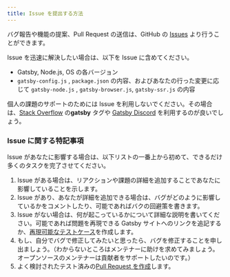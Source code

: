 ```yaml
---
title: Issue を提出する方法
---
```


バグ報告や機能の提案、Pull Request の送信は、GitHub の [Issues](https://github.com/gatsbyjs/gatsby/issues) より行うことができます。

Issue を迅速に解決したい場合は、以下を Issue に含めてください。

- Gatsby, Node.js, OS の各バージョン
- `gatsby-config.js` , `package.json` の内容、およびあなたの行った変更に応じて `gatsby-node.js` , `gatsby-browser.js`, `gatsby-ssr.js` の内容

個人の課題のサポートのためには Issue を利用しないでください。その場合は、[Stack Overflow](https://stackoverflow.com/questions/ask?tags=gatsby) の**gatsby** タグや [Gatsby Discord](https://gatsby.dev/discord) を利用するのが良いでしょう。

### Issue に関する特記事項

Issue があなたに影響する場合は、以下リストの一番上から初めて、できるだけ多くのタスクを完了させてください。

1. Issue がある場合は、リアクションや課題の詳細を追加することであなたに影響していることを示します。
2. Issue があり、あなたが詳細を追加できる場合は、バグがどのように影響しているかをコメントしたり、可能であればバクの回避策を書きます。
3. Issue がない場合は、何が起こっているかについて詳細な説明を書いてください。可能であれば問題を再現できる Gatsby サイトへのリンクを追記するか、[再現可能なテストケース](/contributing/how-to-make-a-reproducible-test-case/)を作成します。
4. もし、自分でバグで修正してみたいと思ったら、バグを修正することを申し出ましょう。（わからないところはメンテナーに助けを求めてみましょう。オープンソースのメンテナーは貢献者をサポートしたいのです。）
5. よく検討されたテスト済みの[Pull Request を作成](/contributing/how-to-open-a-pull-request/)します。
